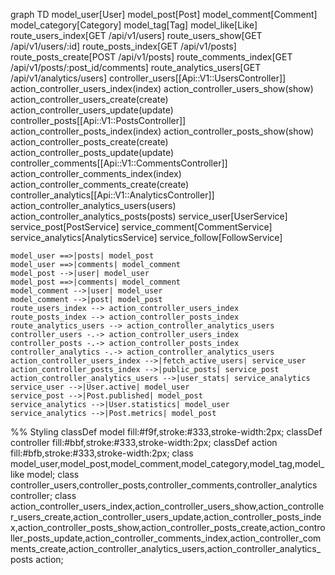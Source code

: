 graph TD
    model_user[User]
    model_post[Post]
    model_comment[Comment]
    model_category[Category]
    model_tag[Tag]
    model_like[Like]
    route_users_index[GET /api/v1/users]
    route_users_show[GET /api/v1/users/:id]
    route_posts_index[GET /api/v1/posts]
    route_posts_create[POST /api/v1/posts]
    route_comments_index[GET /api/v1/posts/:post_id/comments]
    route_analytics_users[GET /api/v1/analytics/users]
    controller_users[[Api::V1::UsersController]]
    action_controller_users_index(index)
    action_controller_users_show(show)
    action_controller_users_create(create)
    action_controller_users_update(update)
    controller_posts[[Api::V1::PostsController]]
    action_controller_posts_index(index)
    action_controller_posts_show(show)
    action_controller_posts_create(create)
    action_controller_posts_update(update)
    controller_comments[[Api::V1::CommentsController]]
    action_controller_comments_index(index)
    action_controller_comments_create(create)
    controller_analytics[[Api::V1::AnalyticsController]]
    action_controller_analytics_users(users)
    action_controller_analytics_posts(posts)
    service_user[UserService]
    service_post[PostService]
    service_comment[CommentService]
    service_analytics[AnalyticsService]
    service_follow[FollowService]

    model_user ==>|posts| model_post
    model_user ==>|comments| model_comment
    model_post -->|user| model_user
    model_post ==>|comments| model_comment
    model_comment -->|user| model_user
    model_comment -->|post| model_post
    route_users_index --> action_controller_users_index
    route_posts_index --> action_controller_posts_index
    route_analytics_users --> action_controller_analytics_users
    controller_users -.-> action_controller_users_index
    controller_posts -.-> action_controller_posts_index
    controller_analytics -.-> action_controller_analytics_users
    action_controller_users_index -->|fetch_active_users| service_user
    action_controller_posts_index -->|public_posts| service_post
    action_controller_analytics_users -->|user_stats| service_analytics
    service_user -->|User.active| model_user
    service_post -->|Post.published| model_post
    service_analytics -->|User.statistics| model_user
    service_analytics -->|Post.metrics| model_post

%% Styling
classDef model fill:#f9f,stroke:#333,stroke-width:2px;
classDef controller fill:#bbf,stroke:#333,stroke-width:2px;
classDef action fill:#bfb,stroke:#333,stroke-width:2px;
class model_user,model_post,model_comment,model_category,model_tag,model_like model;
class controller_users,controller_posts,controller_comments,controller_analytics controller;
class action_controller_users_index,action_controller_users_show,action_controller_users_create,action_controller_users_update,action_controller_posts_index,action_controller_posts_show,action_controller_posts_create,action_controller_posts_update,action_controller_comments_index,action_controller_comments_create,action_controller_analytics_users,action_controller_analytics_posts action;
